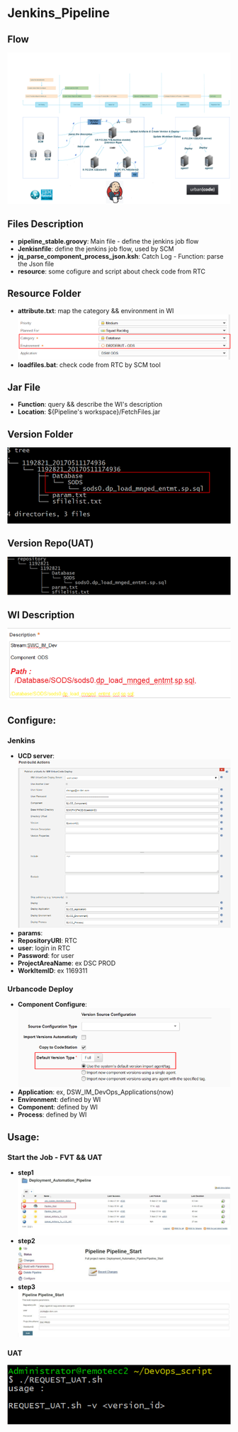 # Jenkins_Pipeline

## Flow
![](./IMG/Auto_Deploy.png)

## Files Description
* **pipeline_stable.groovy**: Main file - define the jenkins job flow
* **Jenkisnfile**: define the jenkins job flow, used by SCM
* **jq_parse_component_process_json.ksh**: Catch Log - Function: parse the Json file 
* <floder> **resource**: some cofigure and script about check code from RTC 

## Resource Folder
* **attribute.txt**: map the category && environment in WI
![](./IMG/WI_category_env.png)
* **loadfiles.bat**: check code from RTC by SCM tool

## Jar File
* **Function**: query && describe the WI's description
* **Location**: ${Pipeline's workspace}/FetchFiles.jar

## Version Folder
![](./IMG/version_folder.png)

## Version Repo(UAT) 
![](./IMG/version_repo.png)

## WI Description
![](./IMG/WI_Description.png)

## **Configure:**
### Jenkins
* **UCD server**:
![](./IMG/jenkins_ucd.png)
* **params**:
* **RepositoryURI**: RTC
* **user**: login in RTC
* **Password**: for user
* **ProjectAreaName**: ex DSC PROD
* **WorkItemID**: ex 1169311

### Urbancode Deploy
* **Component Configure**:
![](./IMG/ucd.png)
* **Application**: ex, DSW_IM_DevOps_Applications(now)
* **Environment**: defined by WI
* **Component**: defined by WI
* **Process**: defined by WI

## **Usage**:
### Start the Job - FVT && UAT
* **step1**
![](./IMG/start_job.jpg)
* **step2**
![](./IMG/build_start.jpg)
* **step3**
![](./IMG/provide_args.jpg)

### UAT
![](./IMG/UAT_Script.png)
